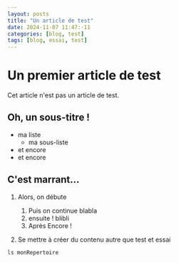 ```yaml
---
layout: posts
title: "Un article de test"
date: 2024-11-07 11:47:-11
categories: [blog, test]
tags: [blog, essai, test]
---
```


<!-- Publié le : -->
<!-- {% assign day_of_week = page.date | date: "%w" %} -->
<!-- {% assign month_number = page.date | date: "%m" | minus: 1 %} -->
<!-- {% assign day_of_month = page.date | date: "%d" %} -->
<!-- {% assign year = page.date | date: "%Y" %} -->
<!---->
<!-- {{ site.data.locale_fr.days[day_of_week] }} {{ day_of_month }} {{ site.data.locale_fr.months[month_number] }} {{ year }} -->

# Un premier article de test

Cet article n'est pas un article de test.

## Oh, un sous-titre !

- ma liste
  - ma sous-liste
- et encore
- et encore

## C'est marrant…

1. Alors, on débute

   1. Puis on continue
      blabla
   2. ensuite !
      blibli
   3. Après
      Encore !

2. Se mettre à créer du contenu autre que test et essai

`ls monRepertoire`
